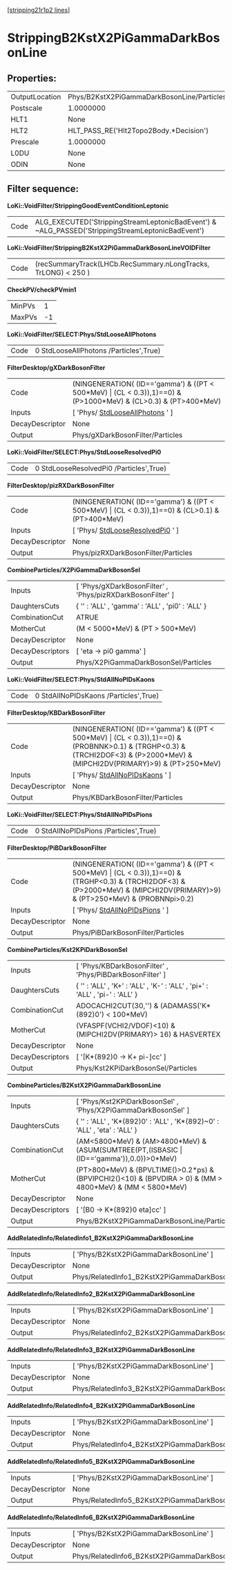 [[stripping21r1p2 lines]](./stripping21r1p2-leptonic)

# StrippingB2KstX2PiGammaDarkBosonLine

## Properties:

|                |                                            |
|----------------|--------------------------------------------|
| OutputLocation | Phys/B2KstX2PiGammaDarkBosonLine/Particles |
| Postscale      | 1.0000000                                  |
| HLT1           | None                                       |
| HLT2           | HLT_PASS_RE('Hlt2Topo2Body.\*Decision')    |
| Prescale       | 1.0000000                                  |
| L0DU           | None                                       |
| ODIN           | None                                       |

## Filter sequence:

**LoKi::VoidFilter/StrippingGoodEventConditionLeptonic**

|      |                                                                                                   |
|------|---------------------------------------------------------------------------------------------------|
| Code | ALG_EXECUTED('StrippingStreamLeptonicBadEvent') & \~ALG_PASSED('StrippingStreamLeptonicBadEvent') |

**LoKi::VoidFilter/StrippingB2KstX2PiGammaDarkBosonLineVOIDFilter**

|      |                                                                |
|------|----------------------------------------------------------------|
| Code | (recSummaryTrack(LHCb.RecSummary.nLongTracks, TrLONG) \< 250 ) |

**CheckPV/checkPVmin1**

|        |     |
|--------|-----|
| MinPVs | 1   |
| MaxPVs | -1  |

**LoKi::VoidFilter/SELECT:Phys/StdLooseAllPhotons**

|      |                                        |
|------|----------------------------------------|
| Code | 0 StdLooseAllPhotons /Particles',True) |

**FilterDesktop/gXDarkBosonFilter**

|                 |                                                                                                                        |
|-----------------|------------------------------------------------------------------------------------------------------------------------|
| Code            | (NINGENERATION( (ID=='gamma') & ((PT \< 500\*MeV) \| (CL \< 0.3)),1)==0) & (P\>1000\*MeV) & (CL\>0.3) & (PT\>400\*MeV) |
| Inputs          | [ 'Phys/ [StdLooseAllPhotons](./stripping21r1p2-stdlooseallphotons) ' ]                                              |
| DecayDescriptor | None                                                                                                                   |
| Output          | Phys/gXDarkBosonFilter/Particles                                                                                       |

**LoKi::VoidFilter/SELECT:Phys/StdLooseResolvedPi0**

|      |                                         |
|------|-----------------------------------------|
| Code | 0 StdLooseResolvedPi0 /Particles',True) |

**FilterDesktop/pizRXDarkBosonFilter**

|                 |                                                                                                       |
|-----------------|-------------------------------------------------------------------------------------------------------|
| Code            | (NINGENERATION( (ID=='gamma') & ((PT \< 500\*MeV) \| (CL \< 0.3)),1)==0) & (CL\>0.1) & (PT\>400\*MeV) |
| Inputs          | [ 'Phys/ [StdLooseResolvedPi0](./stripping21r1p2-stdlooseresolvedpi0) ' ]                           |
| DecayDescriptor | None                                                                                                  |
| Output          | Phys/pizRXDarkBosonFilter/Particles                                                                   |

**CombineParticles/X2PiGammaDarkBosonSel**

|                  |                                                              |
|------------------|--------------------------------------------------------------|
| Inputs           | [ 'Phys/gXDarkBosonFilter' , 'Phys/pizRXDarkBosonFilter' ] |
| DaughtersCuts    | { '' : 'ALL' , 'gamma' : 'ALL' , 'pi0' : 'ALL' }             |
| CombinationCut   | ATRUE                                                        |
| MotherCut        | (M \< 5000\*MeV) & (PT \> 500\*MeV)                          |
| DecayDescriptor  | None                                                         |
| DecayDescriptors | [ 'eta -\> pi0 gamma' ]                                    |
| Output           | Phys/X2PiGammaDarkBosonSel/Particles                         |

**LoKi::VoidFilter/SELECT:Phys/StdAllNoPIDsKaons**

|      |                                       |
|------|---------------------------------------|
| Code | 0 StdAllNoPIDsKaons /Particles',True) |

**FilterDesktop/KBDarkBosonFilter**

|                 |                                                                                                                                                                                       |
|-----------------|---------------------------------------------------------------------------------------------------------------------------------------------------------------------------------------|
| Code            | (NINGENERATION( (ID=='gamma') & ((PT \< 500\*MeV) \| (CL \< 0.3)),1)==0) & (PROBNNK\>0.1) & (TRGHP\<0.3) & (TRCHI2DOF\<3) & (P\>2000\*MeV) & (MIPCHI2DV(PRIMARY)\>9) & (PT\>250\*MeV) |
| Inputs          | [ 'Phys/ [StdAllNoPIDsKaons](./stripping21r1p2-stdallnopidskaons) ' ]                                                                                                               |
| DecayDescriptor | None                                                                                                                                                                                  |
| Output          | Phys/KBDarkBosonFilter/Particles                                                                                                                                                      |

**LoKi::VoidFilter/SELECT:Phys/StdAllNoPIDsPions**

|      |                                       |
|------|---------------------------------------|
| Code | 0 StdAllNoPIDsPions /Particles',True) |

**FilterDesktop/PiBDarkBosonFilter**

|                 |                                                                                                                                                                                        |
|-----------------|----------------------------------------------------------------------------------------------------------------------------------------------------------------------------------------|
| Code            | (NINGENERATION( (ID=='gamma') & ((PT \< 500\*MeV) \| (CL \< 0.3)),1)==0) & (TRGHP\<0.3) & (TRCHI2DOF\<3) & (P\>2000\*MeV) & (MIPCHI2DV(PRIMARY)\>9) & (PT\>250\*MeV) & (PROBNNpi\>0.2) |
| Inputs          | [ 'Phys/ [StdAllNoPIDsPions](./stripping21r1p2-stdallnopidspions) ' ]                                                                                                                |
| DecayDescriptor | None                                                                                                                                                                                   |
| Output          | Phys/PiBDarkBosonFilter/Particles                                                                                                                                                      |

**CombineParticles/Kst2KPiDarkBosonSel**

|                  |                                                                              |
|------------------|------------------------------------------------------------------------------|
| Inputs           | [ 'Phys/KBDarkBosonFilter' , 'Phys/PiBDarkBosonFilter' ]                   |
| DaughtersCuts    | { '' : 'ALL' , 'K+' : 'ALL' , 'K-' : 'ALL' , 'pi+' : 'ALL' , 'pi-' : 'ALL' } |
| CombinationCut   | ADOCACHI2CUT(30,'') & (ADAMASS('K\*(892)0') \< 100\*MeV)                     |
| MotherCut        | (VFASPF(VCHI2/VDOF)\<10) & (MIPCHI2DV(PRIMARY)\> 16) & HASVERTEX             |
| DecayDescriptor  | None                                                                         |
| DecayDescriptors | [ '[K\*(892)0 -\> K+ pi-]cc' ]                                           |
| Output           | Phys/Kst2KPiDarkBosonSel/Particles                                           |

**CombineParticles/B2KstX2PiGammaDarkBosonLine**

|                  |                                                                                                                     |
|------------------|---------------------------------------------------------------------------------------------------------------------|
| Inputs           | [ 'Phys/Kst2KPiDarkBosonSel' , 'Phys/X2PiGammaDarkBosonSel' ]                                                     |
| DaughtersCuts    | { '' : 'ALL' , 'K\*(892)0' : 'ALL' , 'K\*(892)\~0' : 'ALL' , 'eta' : 'ALL' }                                        |
| CombinationCut   | (AM\<5800\*MeV) & (AM\>4800\*MeV) & (ASUM(SUMTREE(PT,(ISBASIC \| (ID=='gamma')),0.0))\>0\*MeV)                      |
| MotherCut        | (PT\>800\*MeV) & (BPVLTIME()\>0.2\*ps) & (BPVIPCHI2()\<10) & (BPVDIRA \> 0) & (MM \> 4800\*MeV) & (MM \< 5800\*MeV) |
| DecayDescriptor  | None                                                                                                                |
| DecayDescriptors | [ '[B0 -\> K\*(892)0 eta]cc' ]                                                                                  |
| Output           | Phys/B2KstX2PiGammaDarkBosonLine/Particles                                                                          |

**AddRelatedInfo/RelatedInfo1_B2KstX2PiGammaDarkBosonLine**

|                 |                                                         |
|-----------------|---------------------------------------------------------|
| Inputs          | [ 'Phys/B2KstX2PiGammaDarkBosonLine' ]                |
| DecayDescriptor | None                                                    |
| Output          | Phys/RelatedInfo1_B2KstX2PiGammaDarkBosonLine/Particles |

**AddRelatedInfo/RelatedInfo2_B2KstX2PiGammaDarkBosonLine**

|                 |                                                         |
|-----------------|---------------------------------------------------------|
| Inputs          | [ 'Phys/B2KstX2PiGammaDarkBosonLine' ]                |
| DecayDescriptor | None                                                    |
| Output          | Phys/RelatedInfo2_B2KstX2PiGammaDarkBosonLine/Particles |

**AddRelatedInfo/RelatedInfo3_B2KstX2PiGammaDarkBosonLine**

|                 |                                                         |
|-----------------|---------------------------------------------------------|
| Inputs          | [ 'Phys/B2KstX2PiGammaDarkBosonLine' ]                |
| DecayDescriptor | None                                                    |
| Output          | Phys/RelatedInfo3_B2KstX2PiGammaDarkBosonLine/Particles |

**AddRelatedInfo/RelatedInfo4_B2KstX2PiGammaDarkBosonLine**

|                 |                                                         |
|-----------------|---------------------------------------------------------|
| Inputs          | [ 'Phys/B2KstX2PiGammaDarkBosonLine' ]                |
| DecayDescriptor | None                                                    |
| Output          | Phys/RelatedInfo4_B2KstX2PiGammaDarkBosonLine/Particles |

**AddRelatedInfo/RelatedInfo5_B2KstX2PiGammaDarkBosonLine**

|                 |                                                         |
|-----------------|---------------------------------------------------------|
| Inputs          | [ 'Phys/B2KstX2PiGammaDarkBosonLine' ]                |
| DecayDescriptor | None                                                    |
| Output          | Phys/RelatedInfo5_B2KstX2PiGammaDarkBosonLine/Particles |

**AddRelatedInfo/RelatedInfo6_B2KstX2PiGammaDarkBosonLine**

|                 |                                                         |
|-----------------|---------------------------------------------------------|
| Inputs          | [ 'Phys/B2KstX2PiGammaDarkBosonLine' ]                |
| DecayDescriptor | None                                                    |
| Output          | Phys/RelatedInfo6_B2KstX2PiGammaDarkBosonLine/Particles |
